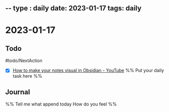 --
type : daily
date: 2023-01-17
tags: daily
---

# 2023-01-17

## Todo
#todo/NextAction
- [x]  [How to make your notes visual in Obsidian - YouTube](https://www.youtube.com/watch?v=9ELqSWucVYo)
%%
Put your daily task here
%%


## Journal 
%%
Tell me what append today
How do you feel
%%